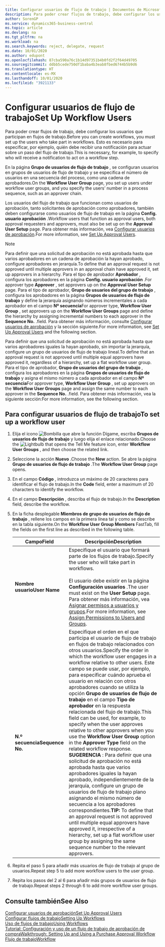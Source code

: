 ```yaml
---
title: Configurar usuarios de flujo de trabajo | Documentos de Microsoft
description: Para poder crear flujos de trabajo, debe configurar los usuarios que participan en flujos de trabajo. Esto es necesario para especificar, por ejemplo, quién debe recibir una notificación para actuar sobre un paso del flujo de trabajo.
author: SorenGP
ms.service: dynamics365-business-central
ms.topic: article
ms.devlang: na
ms.tgt_pltfrm: na
ms.workload: na
ms.search.keywords: reject, delegate, request
ms.date: 10/01/2020
ms.author: edupont
ms.openlocfilehash: 87cba590a76c1b14d97351b4b0fd2f2f64d49705
ms.sourcegitcommit: ddbb5cede750df1baba4b3eab8fbed6744b5b9d6
ms.translationtype: HT
ms.contentlocale: es-MX
ms.lasthandoff: 10/01/2020
ms.locfileid: "3921133"
---
```

# <a name="set-up-workflow-users"></a><span data-ttu-id="15880-104">Configurar usuarios de flujo de trabajo</span><span class="sxs-lookup"><span data-stu-id="15880-104">Set Up Workflow Users</span></span>

<span data-ttu-id="15880-105">Para poder crear flujos de trabajo, debe configurar los usuarios que participan en flujos de trabajo.</span><span class="sxs-lookup"><span data-stu-id="15880-105">Before you can create workflows, you must set up the users who take part in workflows.</span></span> <span data-ttu-id="15880-106">Esto es necesario para especificar, por ejemplo, quién debe recibir una notificación para actuar sobre un paso del flujo de trabajo.</span><span class="sxs-lookup"><span data-stu-id="15880-106">This is necessary, for example, to specify who will receive a notification to act on a workflow step.</span></span>  

<span data-ttu-id="15880-107">En la página **Grupo de usuarios de flujo de trabajo** , se configuran usuarios en grupos de usuarios de flujo de trabajo y se especifica el número de usuarios en una secuencia del proceso, como una cadena de aprobadores.</span><span class="sxs-lookup"><span data-stu-id="15880-107">On the **Workflow User Group** page, you set up users under workflow user groups, and you specify the users’ number in a process sequence, such as an approver chain.</span></span>  

<span data-ttu-id="15880-108">Los usuarios del flujo de trabajo que funcionan como usuarios de aprobación, tanto solicitantes de aprobación como aprobadores, también deben configurarse como usuarios de flujo de trabajo en la página **Config. usuario aprobación** .</span><span class="sxs-lookup"><span data-stu-id="15880-108">Workflow users that function as approval users, both approval requesters and approvers, must also be set up on the **Approval User Setup** page.</span></span> <span data-ttu-id="15880-109">Para obtener más información, vea [Configurar usuarios de aprobación](across-how-to-set-up-approval-users.md).</span><span class="sxs-lookup"><span data-stu-id="15880-109">For more information, see [Set Up Approval Users](across-how-to-set-up-approval-users.md).</span></span>  

> [!NOTE]  
> <span data-ttu-id="15880-110">Para definir que una solicitud de aprobación no está aprobada hasta que varios aprobadores en un cadena de aprobación la hayan aprobado, configure aprobadores en jerarquía.</span><span class="sxs-lookup"><span data-stu-id="15880-110">To define that an approval request is not approved until multiple approvers in an approval chain have approved it, set up approvers in a hierarchy.</span></span> <span data-ttu-id="15880-111">Para el tipo de aprobador **Aprobador** , configura los aprobadores en la página **Config. usuario aprobación** .</span><span class="sxs-lookup"><span data-stu-id="15880-111">For approver type **Approver** , set approvers up on the **Approval User Setup** page.</span></span> <span data-ttu-id="15880-112">Para el tipo de aprobador, **Grupo de usuarios del grupo de trabajo** , configura los aprobadores en la página **Grupos de usuarios de flujo de trabajo** y define la jerarquía asignando números incrementales a cada aprobador en el campo **Nº secuencia**</span><span class="sxs-lookup"><span data-stu-id="15880-112">For approver type, **Workflow User Group** , set approvers up on the **Workflow User Groups** page and define the hierarchy by assigning incremental numbers to each approver in the **Sequence No.**</span></span> <span data-ttu-id="15880-113">.</span><span class="sxs-lookup"><span data-stu-id="15880-113">field.</span></span> <span data-ttu-id="15880-114">Para obtener más información, consulte [Configurar usuarios de aprobación](across-how-to-set-up-approval-users.md) y la sección siguiente.</span><span class="sxs-lookup"><span data-stu-id="15880-114">For more information, see [Set Up Approval Users](across-how-to-set-up-approval-users.md) and the following section.</span></span>  
>
> <span data-ttu-id="15880-115">Para definir que una solicitud de aprobación no está aprobada hasta que varios aprobadores iguales la hayan aprobado, sin importar la jerarquía, configure un grupo de usuarios de flujo de trabajo lineal.</span><span class="sxs-lookup"><span data-stu-id="15880-115">To define that an approval request is not approved until multiple equal approvers have approved it, regardless of a hierarchy, set up a flat workflow user group.</span></span> <span data-ttu-id="15880-116">Para el tipo de aprobador, **Grupo de usuarios del grupo de trabajo** , configura los aprobadores en la página **Grupos de usuarios de flujo de trabajo** y asigna el mismo número a cada aprobador en el campo **Nº secuencia**</span><span class="sxs-lookup"><span data-stu-id="15880-116">For approver type, **Workflow User Group** , set up approvers on the **Workflow User Groups** page and assign the same number to each approver in the **Sequence No.**</span></span> <span data-ttu-id="15880-117">.</span><span class="sxs-lookup"><span data-stu-id="15880-117">field.</span></span> <span data-ttu-id="15880-118">Para obtener más información, vea la siguiente sección:</span><span class="sxs-lookup"><span data-stu-id="15880-118">For more information, see the following section.</span></span>  

## <a name="to-set-up-a-workflow-user"></a><span data-ttu-id="15880-119">Para configurar usuarios de flujo de trabajo</span><span class="sxs-lookup"><span data-stu-id="15880-119">To set up a workflow user</span></span>

1. <span data-ttu-id="15880-120">Elija el icono ![Bombilla que abre la función Dígame](media/ui-search/search_small.png "Dígame qué desea hacer"), escriba **Grupos de usuarios de flujo de trabajo** y luego elija el enlace relacionado.</span><span class="sxs-lookup"><span data-stu-id="15880-120">Choose the ![Lightbulb that opens the Tell Me feature](media/ui-search/search_small.png "Tell me what you want to do") icon, enter **Workflow User Groups** , and then choose the related link.</span></span>  
2. <span data-ttu-id="15880-121">Seleccione la acción **Nuevo** .</span><span class="sxs-lookup"><span data-stu-id="15880-121">Choose the **New** action.</span></span> <span data-ttu-id="15880-122">Se abre la página **Grupo de usuarios de flujo de trabajo** .</span><span class="sxs-lookup"><span data-stu-id="15880-122">The **Workflow User Group** page opens.</span></span>  
3. <span data-ttu-id="15880-123">En el campo **Código** , introduzca un máximo de 20 caracteres para identificar el flujo de trabajo.</span><span class="sxs-lookup"><span data-stu-id="15880-123">In the **Code** field, enter a maximum of 20 characters to identify the workflow.</span></span>  
4. <span data-ttu-id="15880-124">En el campo **Descripción** , describa el flujo de trabajo.</span><span class="sxs-lookup"><span data-stu-id="15880-124">In the **Description** field, describe the workflow.</span></span>  
5. <span data-ttu-id="15880-125">En la ficha desplegable **Miembros de grupo de usuarios de flujo de trabajo** , rellene los campos en la primera línea tal y como se describe en la tabla siguiente.</span><span class="sxs-lookup"><span data-stu-id="15880-125">On the **Workflow User Group Members** FastTab, fill the fields on the first line as described in the following table.</span></span>  

    |<span data-ttu-id="15880-126">Campo</span><span class="sxs-lookup"><span data-stu-id="15880-126">Field</span></span>|<span data-ttu-id="15880-127">Descripción</span><span class="sxs-lookup"><span data-stu-id="15880-127">Description</span></span>|  
    |---------------------------------|---------------------------------------|  
    |<span data-ttu-id="15880-128">**Nombre usuario**</span><span class="sxs-lookup"><span data-stu-id="15880-128">**User Name**</span></span>|<span data-ttu-id="15880-129">Especifique el usuario que formará parte de los flujos de trabajo.</span><span class="sxs-lookup"><span data-stu-id="15880-129">Specify the user who will take part in workflows.</span></span><br /><br /> <span data-ttu-id="15880-130">El usuario debe existir en la página **Configuración usuarios** .</span><span class="sxs-lookup"><span data-stu-id="15880-130">The user must exist on the **User Setup** page.</span></span> <span data-ttu-id="15880-131">Para obtener más información, vea [Asignar permisos a usuarios y grupos](ui-define-granular-permissions.md).</span><span class="sxs-lookup"><span data-stu-id="15880-131">For more information, see [Assign Permissions to Users and Groups](ui-define-granular-permissions.md).</span></span>|  
    |<span data-ttu-id="15880-132">**N.º secuencia**</span><span class="sxs-lookup"><span data-stu-id="15880-132">**Sequence No.**</span></span>|<span data-ttu-id="15880-133">Especifique el orden en el que participa el usuario de flujo de trabajo en flujos de trabajo relacionados con otros usuarios.</span><span class="sxs-lookup"><span data-stu-id="15880-133">Specify the order in which the workflow user engages in a workflow relative to other users.</span></span> <span data-ttu-id="15880-134">Este campo se puede usar, por ejemplo, para especificar cuándo aprueba el usuario en relación con otros aprobadores cuando se utiliza la opción **Grupo de usuarios de flujo de trabajo** en el campo **Tipo de aprobador** en la respuesta relacionada del flujo de trabajo.</span><span class="sxs-lookup"><span data-stu-id="15880-134">This field can be used, for example, to specify when the user approves relative to other approvers when you use the **Workflow User Group** option in the **Approver Type** field on the related workflow response.</span></span> <span data-ttu-id="15880-135">**SUGERENCIA** : Para definir que una solicitud de aprobación no está aprobada hasta que varios aprobadores iguales la hayan aprobado, independientemente de la jerarquía, configure un grupo de usuarios de flujo de trabajo plano asignando el mismo número de secuencia a los aprobadores correspondientes.</span><span class="sxs-lookup"><span data-stu-id="15880-135">**TIP:**  To define that an approval request is not approved until multiple equal approvers have approved it, irrespective of a hierarchy, set up a flat workflow user group by assigning the same sequence number to the relevant approvers.</span></span>|  
6. <span data-ttu-id="15880-136">Repita el paso 5 para añadir más usuarios de flujo de trabajo al grupo de usuarios.</span><span class="sxs-lookup"><span data-stu-id="15880-136">Repeat step 5 to add more workflow users to the user group.</span></span>  
7. <span data-ttu-id="15880-137">Repita los pasos del 2 al 6 para añadir más grupos de usuarios de flujo de trabajo.</span><span class="sxs-lookup"><span data-stu-id="15880-137">Repeat steps 2 through 6 to add more workflow user groups.</span></span>  

## <a name="see-also"></a><span data-ttu-id="15880-138">Consulte también</span><span class="sxs-lookup"><span data-stu-id="15880-138">See Also</span></span>

[<span data-ttu-id="15880-139">Configurar usuarios de aprobación</span><span class="sxs-lookup"><span data-stu-id="15880-139">Set Up Approval Users</span></span>](across-how-to-set-up-approval-users.md)  
[<span data-ttu-id="15880-140">Configurar flujos de trabajo</span><span class="sxs-lookup"><span data-stu-id="15880-140">Setting Up Workflows</span></span>](across-set-up-workflows.md)  
[<span data-ttu-id="15880-141">Uso de flujos de trabajo</span><span class="sxs-lookup"><span data-stu-id="15880-141">Using Workflows</span></span>](across-use-workflows.md)  
[<span data-ttu-id="15880-142">Tutorial: Configuración y uso de un flujo de trabajo de aprobación de compra</span><span class="sxs-lookup"><span data-stu-id="15880-142">Walkthrough: Setting Up and Using a Purchase Approval Workflow</span></span>](walkthrough-setting-up-and-using-a-purchase-approval-workflow.md)  
[<span data-ttu-id="15880-143">Flujo de trabajo</span><span class="sxs-lookup"><span data-stu-id="15880-143">Workflow</span></span>](across-workflow.md)  
